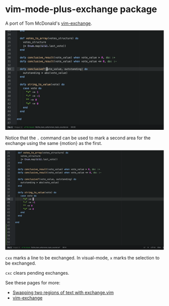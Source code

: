 # vim-mode-plus-exchange package

A port of Tom McDonald's [vim-exchange](https://github.com/tommcdo/vim-exchange).

![Exchange demo](./exchange-demo.gif)

Notice that the `.` command can be used to mark a second area for the exchange using the same {motion} as the first.

![Exchange demo](./exchange-demo2.gif)

`cxx` marks a line to be exchanged. In visual-mode, `x` marks the selection to be exchanged.

`cxc` clears pending exchanges.


See these pages for more:
* [Swapping two regions of text with exchange.vim][e65]
* [vim-exchange](https://github.com/tommcdo/vim-exchange)

[e65]: http://vimcasts.org/episodes/swapping-two-regions-of-text-with-exchange-vim
